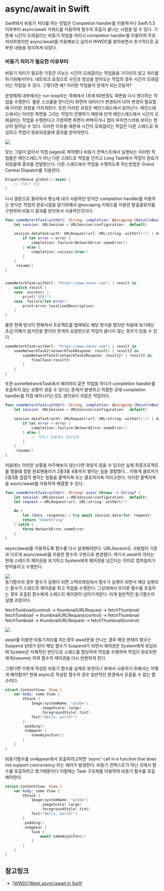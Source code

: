 # async/await in Swift

Swift에서 비동기 처리를 하는 방법은 Completion handler를 이용하거나 Swift 5.5 이후부터 async/await 키워드를 이용하여 함수의 호출이 끝나는 시점을 알 수 있다. 기존에 시간이 오래걸리는 비동기 작업을 처리시 completion handler를 이용하여 주로 처리하였지만 async/await를 이용해보고 싶어서 WWDC를 찾아보면서 추가적으로 공부한 내용을 정리하게 되었다.

### 비동기 처리가 필요한 이유부터

비동기 처리가 필요한 가장큰 이뉴는 시간이 오래걸리는 작업들을 기다리지 않고 처리를 하기위해서이다. 네트워크 요청으로 사진과 영상을 받아오는 작업의 경우 시간이 오래걸리는 작업일 수 있다. 그렇다면 왜? 이러한 작업들이 문제가 되는것일까?



운영체제 내부에서는 run loop라는 객체에서 1초에 60번정도 화면을 다시 렌더하는 작업을 수행한다. 물론 스크롤을 한다던지 화면의 데이터가 변경되어 UI의 변경이 필요할때 이러한 과정을 거치게된다. 또한 이러한 과정은 메인스레드에서 일어난다. 메인스레드에서는 이러한 화면을 그리는 작업이 진행하기 때문에 만약 메인스레드에서 시간이 오래걸리는 작업을 수행한다고 가정하면 화면이 버벅이거나 앱이 부자연스러워 보이는 현상이 일어날 수 있다. 이러한 이유들 때문에 시간이 오래걸리는 작업은 다른 스레드로 위임하고 작업이 완료되었을때 결과를 받아야한다.

<img src = "https://github.com/Seokki-Kwon/Seokki-Kwon/assets/101062450/84923e55-3fa8-458f-9c10-c3f9383968be"/>

맞는 그림이 없어서 직접 pages로 제작했다 비동기 컨텍스트에서 실행되는 이러한 작업들은 메인스레드가 아닌 다른 스레드로 작업을 던지고 Long Task에서 작업이 완료가 되었을때 결과를 전달받는다. 다른 스레드에서 작업을 수행하도록 하는방법은 Grand Central Dispatch를 이용한다.

```swift
DispatchQueue.global().async {
    // 비동기 작업
}
```

다시 결론으로 돌아와서 평소에 내가 사용하던 방식인 completion handler를 이용하는 방식은 작업의 완료시점을 알기위해서 @escaping 키워드를 이용한 탈출클로저를 구현하여 비동기 결과를 받아와서 사용하던것이다.

```swift
func someNetorkTask(withUrl: String, completion: @escaping (Result<Bool, NetworkError>) -> ())  {
    let session: URLSession = URLSession(configuration: .default)
    
    session.dataTask(with: URLRequest(url: URL(string: withUrl)!)) { data, response, error in
        if let error = error {
            completion(.failure(NetworkError.someError))
        } else {
            completion(.success(true))
        }
    }
    .resume()
}


someNetorkTask(withUrl: "https://www.naver.com") { result in
    switch result {
    case .success(_):
        print("성공!")
    case .failure(let error):
        print(error.localizedDescription)
    }
}
```
물론 현재 방식이 편해져서 프로젝트를 할때에도 해당 방식을 했지만 처음에 보기애는 조금 이해가 쉽지안을 뿐더러 한개의 요청만으로 작업이 끝나지 않는 경우가 있을 수 있다.

```swift
someNetorkTask(withUrl: "https://www.naver.com") { result in
    someNetworkTask2(networkTaskRespone: result) { result2 in
        someNetworkTask3(networkTask2Respone: result2) { result3 in
            finalTask(result3)
        }
    }
}
```
또한 someNetworkTask에서 에러처리 같은 작업을 하다가 completion handler를 호출하지 않는 상황이 생길 수 있다는 문제가 발생하고 적절한 곳에 completion handler를 직접 배치시키는것도 생각보다 귀찮은 작업이다. 
```swift
func someNetorkTask(withUrl: String, completion: @escaping (Result<Bool, NetworkError>) -> ())  {
    let session: URLSession = URLSession(configuration: .default)
    
    session.dataTask(with: URLRequest(url: URL(string: withUrl)!)) { data, response, error in
        if let error = error {
            completion(.failure(NetworkError.someError))
        } else {
            // 까먹고 호출해도 정상실행
        }
    }
    .resume()
}
```

처음에는 이러한 상황을 마주해보지 않는다면 와닿지 않을 수 있지만 실제 최종프로젝트를 했을떄 정말 완료핸들러가 2중3중 4중까지 쌓이는 일을 경험했다... 이렇게 클로저가 2중3중 겹겹히 쌓이는 일들을 콜백지옥 또는 클로저지옥 이라고한다. 이러한 콜백지옥을 async/await를 이용하여 해결할 수 있다.

```swift
func someNetorkTask(withUrl: String) async throws -> String? {
    let session: URLSession = URLSession(configuration: .default)
    let request = URLRequest(url: URL(string: withUrl)!)
    
    do {
        let (data, response) = try await session.data(for: request)
        return "SomeString"
    } catch {
        throw NetworkError.someError
    }
}
```
async/await를 이용하도록 함수를 다시 설계해야한다. URLSession도 사용법이 기존과 다르게 async/await를 이용한 함수의 구현으로 변경했다. 여기서 await의 의미는 현재 스레드의 제어권을 포기하고 System에게 제어권을 넘긴다는 의미로 컴파일러가 받아들이고 수행한다.

<img src = "https://github.com/Seokki-Kwon/Seokki-Kwon/assets/101062450/9afaaf69-b1d3-4106-a485-598f0cbfecef"/> <br/>
동기함수의 경우 함수가 실행이 되면 스택프레임에서 함수가 실행이 되면서 해당 실행되는 함수가 스레드의 제어권을 쥐고 작업을 수행한다. 그상태에서 또다른 함수를 호출하는 경우 호출된 함수에게 스레드의 제어권이 넘어가게된다. 이게 일반적인 동기함수의 실행 과정이다. <br/>

fetchTumbnail(control) -> thumbnailURLRequest -> fetchThumbnail <br/> 
fetchTumbnail -> thumbnailURLRequest(control) -> fetchThumbnail  <br/>
fetchTumbnail -> thumbnailURLRequest -> fetchThumbnail(control)  <br/>

<img src = "https://github.com/Seokki-Kwon/Seokki-Kwon/assets/101062450/367aa715-a98e-46e8-97b8-20460b3cfb51" />

await를 이용한 비동기처리를 하는경우 await문을 만나는 경우 해당 현재의 함수는 Suspend 상태가 된다 해당 함수가 Suspend가 되면서 제어권은 System에게 위임되며 System은 자체적인 판단으로 스레드를 할당하여 작업을 수행하며 작업이 완료되면 재개(resume) 하여 함수의 제어권을 다시 반환하게 된다.

그렇다면 이렇게 작성된 비동기 함수를 실제로 뷰컨이나 뷰에서 사용하기 위해서는 어떻게 해야할까? 현재 async로 작성된 함수의 경우 일반적인 환경에서 호출될 수 없는 함수이다.

```swift
struct ContentView: View {
    var body: some View {
        VStack {
            Image(systemName: "globe")
                .imageScale(.large)
                .foregroundStyle(.tint)
            Text("Hello, world!")
        }
        .padding()
        .onAppear {
            someAsyncFunc()
        }
    }
}
```
비동기함수를 onAppear에서 호출하려고하면 'async' call in a function that does not support concurrency 라는 에러가 발생한다. 비동기 컨텍스트가 아닌 곳에서 함수를 호출하려고 했기때문이다 이럴때는 Task 구조체를 이용하여 비동기 함수를 호출해야한다.

```swift
struct ContentView: View {
    var body: some View {
        VStack {
            Image(systemName: "globe")
                .imageScale(.large)
                .foregroundStyle(.tint)
            Text("Hello, world!")
        }
        .padding()
        .onAppear {
            Task {
                await someAsyncFunc()
            }
        }
    }
}
```

## 참고링크
- [[WWDC]Meet async/await in Swift](https://developer.apple.com/videos/play/wwdc2021/10132/)
